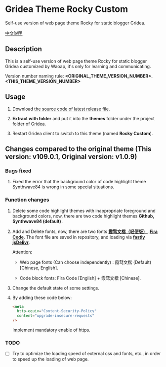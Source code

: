 # Gridea Theme Rocky Custom

Self-use version of web page theme Rocky for static blogger Gridea.

[中文说明](README_ZH.md)

## Description

This is a self-use version of web page theme Rocky for static blogger Gridea customized by Waoap, it's only for learning and communicating.

Version number naming rule: **<ORIGINAL_THEME_VERSION_NUMBER>.<THIS_THEME_VERSION_NUMBER>**

## Usage

1. Download [the source code of latest release file](https://github.com/Waoap/gridea-theme-rocky-custom/releases).

2. **Extract with folder** and put it into the **themes** folder under the project folder of Gridea.

3. Restart Gridea client to switch to this theme (named **Rocky Custom**).

## Changes compared to the original theme (This version: v109.0.1, Original version: v1.0.9)

### Bugs fixed

1. Fixed the error that the background color of code highlight theme Synthwave84 is wrong in some special situations.

### Function changes

1. Delete some code highlight themes with inappropriate foreground and background colors, now, there are two code highlight themes **Github, Synthwave84 (default)** .

2. Add and Delete fonts, now, there are two fonts **[霞骛文楷（轻便版）](https://github.com/lxgw/LxgwWenKai-Lite), [Fira Code](https://github.com/tonsky/FiraCode)**. The font file are saved in repository, and loading via **[fastly jsDelivr](https://fastly.jsdelivr.net)**.

   Attention:

   - Web page fonts (Can choose independently) : 霞骛文楷 (Default) [Chinese, English].

   - Code block fonts: Fira Code [English] + 霞骛文楷 [Chinese].

3. Change the default state of some settings.

4. By adding these code below:

   ```html
   <meta
     http-equiv="Content-Security-Policy"
     content="upgrade-insecure-requests"
   />
   ```

   Implement mandatory enable of https.

### TODO

- [ ] Try to optimize the loading speed of external css and fonts, etc., in order to speed up the loading of web page.
